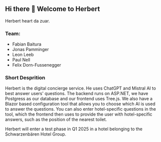 ## Hi there 👋 Welcome to Herbert

Herbert heart da zuar. 

### Team:
* Fabian Baitura
* Jonas Pamminger
* Leon Leeb
* Paul Nell
* Felix Dorn-Fussenegger

### Short Desprition
Herbert is the digital concierge service. He uses ChatGPT and Mistral AI to best answer users' questions. The backend runs on ASP.NET, we have Postgress as our database and our frontend uses Tree.js. We also have a Blazor based configuration tool that allows you to choose which AI is used to answer the questions. You can also enter hotel-specific questions in the tool, which the frontend then uses to provide the user with hotel-specific answers, such as the position of the nearest toilet.

Herbert will enter a test phase in Q1 2025 in a hotel belonging to the Schwarzenbären Hotel Group. 

